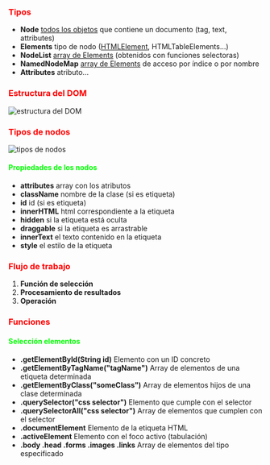 ### <span style="color:rgba(255, 0, 0, 1)">Tipos</span>

* **Node** <ins> todos los objetos</ins> que contiene un documento (tag, text, attributes)
* **Elements** tipo de nodo (<ins>HTMLElement</ins>, HTMLTableElements...)
* **NodeList** <ins>array de Elements</ins> (obtenidos con funciones selectoras)
* **NamedNodeMap** <ins>array de Elements</ins> de acceso por índice o por nombre
* **Attributes** atributo...

### <span style="color:rgba(255, 0, 0, 1)">Estructura del DOM </span>
![estructura del DOM](https://i.ibb.co/bPwxr3V/Screenshot-from-2023-12-17-17-29-37.png)

### <span style="color:rgba(255, 0, 0, 1)">Tipos de nodos</span>
![tipos de nodos](https://i.ibb.co/SmjDV39/Screenshot-from-2023-12-17-17-33-17.png)

#### <span style="color:rgba(0, 255, 1, 1)">Propiedades de los nodos</span>
* **attributes** array con los atributos
* **className** nombre de la clase (si es etiqueta)
* **id** id (si es etiqueta)
* **innerHTML** html correspondiente a la etiqueta
* **hidden** si la etiqueta está oculta
* **draggable** si la etiqueta es arrastrable
* **innerText** el texto contenido en la etiqueta
* **style** el estilo de la etiqueta

### <span style="color:rgba(255, 0, 0, 1)">Flujo de trabajo</span>
1. **Función de selección**
2. **Procesamiento de resultados**
3. **Operación**

### <span style="color:rgba(255, 0, 0, 1)">Funciones</span>
#### <span style="color:rgba(0, 255, 1, 1)">Selección elementos</span>
* **.getElementById(String id)**
Elemento con un ID concreto
* **.getElementByTagName("tagName")**
Array de elementos de una etiqueta determinada
* **.getElementByClass("someClass")**
Array de elementos hijos de una clase determinada
* **.querySelector("css selector")**
Elemento que cumple con el selector
* **.querySelectorAll("css selector")**
Array de elementos que cumplen con el selector
* **.documentElement**
Elemento de la etiqueta HTML
* **.activeElement**
Elemento con el foco activo (tabulación)
* **.body .head .forms .images .links**
Array de elementos del tipo especificado